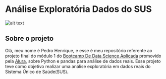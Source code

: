 # Análise Exploratória Dados do SUS

![alt text](https://upload.wikimedia.org/wikipedia/commons/thumb/0/0b/Logo_SUS.svg/1200px-Logo_SUS.svg.png)

## Sobre o projeto

Olá, meu nome é Pedro Henrique, e esse é meu repositório referente ao projeto final do módulo 1 do [Bootcamp De Data Science Aplicada](https://www.alura.com.br/bootcamp/data-science-aplicada/matriculas-abertas) promovido pela [Alura](https://www.alura.com.br/), sobre Python e pandas para análise de dados reais. Esse projeto teve como objetivo realizar uma análise exploratória em dados reais do Sistema Único de Saúde(SUS).
 
